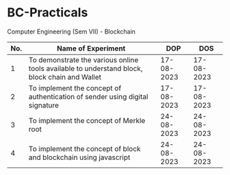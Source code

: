 # BC-Practicals
Computer Engineering (Sem VII) - Blockchain

| No. | Name of Experiment | DOP            | DOS            |
| --- | ----- | -------------- | -------------- |
| 1   | To demonstrate the various online tools available to understand block, block chain and Wallet | 17-08-2023     | 17-08-2023    |
| 2   | To implement the concept of authentication of sender using digital signature  | 17-08-2023     | 17-08-2023     |
| 3   | To implement the concept of Merkle root  | 24-08-2023     | 24-08-2023     |
| 4   | To implement the concept of block and blockchain using javascript  | 24-08-2023     | 24-08-2023     |

